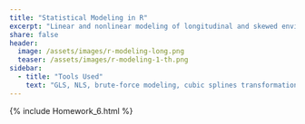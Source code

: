 ```yaml
---
title: "Statistical Modeling in R"
excerpt: "Linear and nonlinear modeling of longitudinal and skewed environmental datasets."
share: false
header:
  image: /assets/images/r-modeling-long.png
  teaser: /assets/images/r-modeling-1-th.png
sidebar:
  - title: "Tools Used"
    text: "GLS, NLS, brute-force modeling, cubic splines transformation"
---
```


{% include Homework_6.html %}

